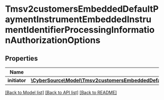 # Tmsv2customersEmbeddedDefaultPaymentInstrumentEmbeddedInstrumentIdentifierProcessingInformationAuthorizationOptions

## Properties
Name | Type | Description | Notes
------------ | ------------- | ------------- | -------------
**initiator** | [**\CyberSource\Model\Tmsv2customersEmbeddedDefaultPaymentInstrumentEmbeddedInstrumentIdentifierProcessingInformationAuthorizationOptionsInitiator**](Tmsv2customersEmbeddedDefaultPaymentInstrumentEmbeddedInstrumentIdentifierProcessingInformationAuthorizationOptionsInitiator.md) |  | [optional] 

[[Back to Model list]](../README.md#documentation-for-models) [[Back to API list]](../README.md#documentation-for-api-endpoints) [[Back to README]](../README.md)


